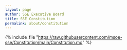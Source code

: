 ```yaml
---
layout: page
author: SSE Executive Board
title: SSE Constitution
permalink: about/constitution
---
```


{% include_file "https://raw.githubusercontent.com/msoe-sse/Constitution/main/Constitution.md" %}

